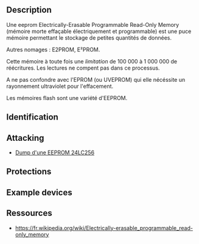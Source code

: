 ## Description

Une eeprom Electrically-Erasable Programmable Read-Only Memory (mémoire morte effaçable électriquement et programmable) est une puce mémoire permettant le stockage de petites quantités de données.

Autres nomages : E2PROM, E²PROM.

Cette mémoire à toute fois une _limitation_ de 100 000 à 1 000 000 de réécritures. Les lectures ne compent pas dans ce processus.

A ne pas confondre avec l'EPROM (ou UVEPROM) qui elle nécéssite un rayonnement ultraviolet pour l'effacement.

Les mémoires flash sont une variété d'EEPROM.

## Identification

## Attacking

- [Dump d'une EEPROM 24LC256](./attack_24lc256.md)

## Protections

## Example devices

## Ressources

- https://fr.wikipedia.org/wiki/Electrically-erasable_programmable_read-only_memory
